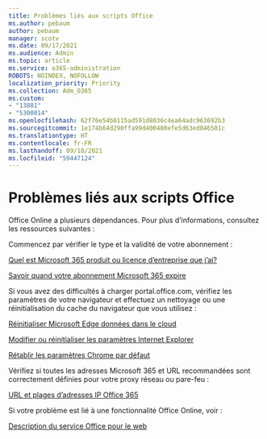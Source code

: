 ```yaml
---
title: Problèmes liés aux scripts Office
ms.author: pebaum
author: pebaum
manager: scotv
ms.date: 09/17/2021
ms.audience: Admin
ms.topic: article
ms.service: o365-administration
ROBOTS: NOINDEX, NOFOLLOW
localization_priority: Priority
ms.collection: Adm_O365
ms.custom:
- "13881"
- "5300014"
ms.openlocfilehash: 62f76e54b8115ad591d8036c4ea64adc963692b3
ms.sourcegitcommit: 1e174b64d290ffa99d400480efe5d63ed846581c
ms.translationtype: HT
ms.contentlocale: fr-FR
ms.lasthandoff: 09/18/2021
ms.locfileid: "59447124"
---
```

# <a name="issues-related-to-office-online"></a>Problèmes liés aux scripts Office

Office Online a plusieurs dépendances. Pour plus d’informations, consultez les ressources suivantes :

Commencez par vérifier le type et la validité de votre abonnement :

[Quel est Microsoft 365 produit ou licence d’entreprise que j’ai?](https://support.microsoft.com/office/what-microsoft-365-business-product-or-license-do-i-have-f8ab5e25-bf3f-4a47-b264-174b1ee925fd)  

[Savoir quand votre abonnement Microsoft 365 expire](https://support.microsoft.com/office/find-out-when-your-microsoft-365-subscription-expires-2eb89f06-bd1c-4f57-9269-f1cbab894341)  

Si vous avez des difficultés à charger portal.office.com, vérifiez les paramètres de votre navigateur et effectuez un nettoyage ou une réinitialisation du cache du navigateur que vous utilisez :

[Réinitialiser Microsoft Edge données dans le cloud](https://docs.microsoft.com/deployedge/edge-learnmore-reset-data-in-cloud)  

[Modifier ou réinitialiser les paramètres Internet Explorer](https://support.microsoft.com/windows/change-or-reset-internet-explorer-settings-2d4bac50-5762-91c5-a057-a922533f77d5) 

[Rétablir les paramètres Chrome par défaut](https://support.google.com/chrome/answer/3296214?hl=en)  

Vérifiez si toutes les adresses Microsoft 365 et URL recommandées sont correctement définies pour votre proxy réseau ou pare-feu :

[URL et plages d’adresses IP Office 365](https://docs.microsoft.com/microsoft-365/enterprise/urls-and-ip-address-ranges)  

Si votre problème est lié à une fonctionnalité Office Online, voir :

[Description du service Office pour le web](https://docs.microsoft.com/office365/servicedescriptions/office-online-service-description/office-online-service-description)

